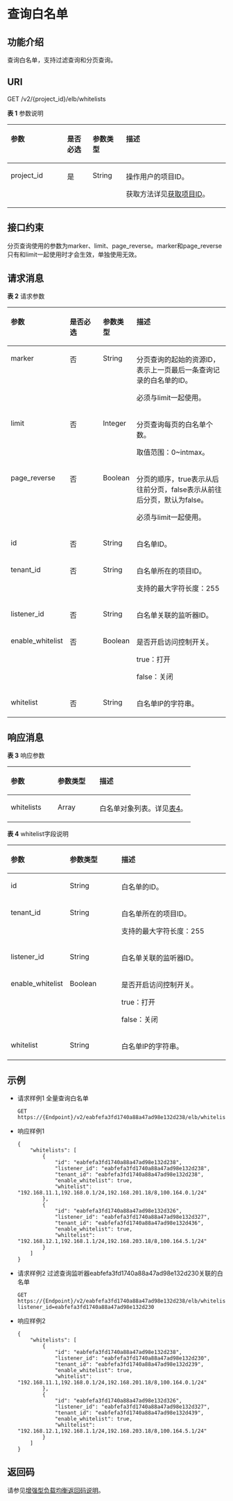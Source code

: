 # 查询白名单<a name="zh-cn_topic_0096561576"></a>

## 功能介绍<a name="zh-cn_topic_0082414420_section59002724113111"></a>

查询白名单，支持过滤查询和分页查询。

## URI<a name="zh-cn_topic_0082414420_section21248318113131"></a>

GET /v2/\{project\_id\}/elb/whitelists

**表 1**  参数说明

<a name="zh-cn_topic_0096561532_table8859516183710"></a>
<table><thead align="left"><tr id="zh-cn_topic_0096561532_row1189415166379"><th class="cellrowborder" valign="top" width="25.85%" id="mcps1.2.5.1.1"><p id="zh-cn_topic_0096561532_p148945161379"><a name="zh-cn_topic_0096561532_p148945161379"></a><a name="zh-cn_topic_0096561532_p148945161379"></a>参数</p>
</th>
<th class="cellrowborder" valign="top" width="11.65%" id="mcps1.2.5.1.2"><p id="zh-cn_topic_0096561532_p16894816103712"><a name="zh-cn_topic_0096561532_p16894816103712"></a><a name="zh-cn_topic_0096561532_p16894816103712"></a>是否必选</p>
</th>
<th class="cellrowborder" valign="top" width="15.290000000000001%" id="mcps1.2.5.1.3"><p id="zh-cn_topic_0096561532_p98941716113710"><a name="zh-cn_topic_0096561532_p98941716113710"></a><a name="zh-cn_topic_0096561532_p98941716113710"></a>参数类型</p>
</th>
<th class="cellrowborder" valign="top" width="47.21%" id="mcps1.2.5.1.4"><p id="zh-cn_topic_0096561532_p16894816113718"><a name="zh-cn_topic_0096561532_p16894816113718"></a><a name="zh-cn_topic_0096561532_p16894816113718"></a>描述</p>
</th>
</tr>
</thead>
<tbody><tr id="row1184910597469"><td class="cellrowborder" valign="top" width="25.85%" headers="mcps1.2.5.1.1 "><p id="p1989215461765"><a name="p1989215461765"></a><a name="p1989215461765"></a>project_id</p>
</td>
<td class="cellrowborder" valign="top" width="11.65%" headers="mcps1.2.5.1.2 "><p id="zh-cn_topic_0020100158_p557643211309"><a name="zh-cn_topic_0020100158_p557643211309"></a><a name="zh-cn_topic_0020100158_p557643211309"></a>是</p>
</td>
<td class="cellrowborder" valign="top" width="15.290000000000001%" headers="mcps1.2.5.1.3 "><p id="zh-cn_topic_0020100158_p6162677511304"><a name="zh-cn_topic_0020100158_p6162677511304"></a><a name="zh-cn_topic_0020100158_p6162677511304"></a>String</p>
</td>
<td class="cellrowborder" valign="top" width="47.21%" headers="mcps1.2.5.1.4 "><p id="p990674613615"><a name="p990674613615"></a><a name="p990674613615"></a>操作用户的项目ID。</p>
<p id="p8222164914610"><a name="p8222164914610"></a><a name="p8222164914610"></a>获取方法详见<a href="获取项目ID.md">获取项目ID</a>。</p>
</td>
</tr>
</tbody>
</table>

## 接口约束<a name="section1962022614515"></a>

分页查询使用的参数为marker、limit、page\_reverse。marker和page\_reverse只有和limit一起使用时才会生效，单独使用无效。

## 请求消息<a name="zh-cn_topic_0082414420_section11730772113511"></a>

**表 2**  请求参数

<a name="zh-cn_topic_0143878052_table57586824"></a>
<table><thead align="left"><tr id="zh-cn_topic_0143878052_row30755174"><th class="cellrowborder" valign="top" width="24.717528247175284%" id="mcps1.2.5.1.1"><p id="zh-cn_topic_0143878052_p8141195"><a name="zh-cn_topic_0143878052_p8141195"></a><a name="zh-cn_topic_0143878052_p8141195"></a>参数</p>
</th>
<th class="cellrowborder" valign="top" width="16.478352164783523%" id="mcps1.2.5.1.2"><p id="zh-cn_topic_0143878052_p62838551"><a name="zh-cn_topic_0143878052_p62838551"></a><a name="zh-cn_topic_0143878052_p62838551"></a>是否必选</p>
</th>
<th class="cellrowborder" valign="top" width="13.108689131086889%" id="mcps1.2.5.1.3"><p id="zh-cn_topic_0143878052_p55457081"><a name="zh-cn_topic_0143878052_p55457081"></a><a name="zh-cn_topic_0143878052_p55457081"></a>参数类型</p>
</th>
<th class="cellrowborder" valign="top" width="45.695430456954305%" id="mcps1.2.5.1.4"><p id="zh-cn_topic_0143878052_p2035876173816"><a name="zh-cn_topic_0143878052_p2035876173816"></a><a name="zh-cn_topic_0143878052_p2035876173816"></a>描述</p>
</th>
</tr>
</thead>
<tbody><tr id="zh-cn_topic_0143878052_row33982084"><td class="cellrowborder" valign="top" width="24.717528247175284%" headers="mcps1.2.5.1.1 "><p id="zh-cn_topic_0143878052_p1085411"><a name="zh-cn_topic_0143878052_p1085411"></a><a name="zh-cn_topic_0143878052_p1085411"></a>marker</p>
</td>
<td class="cellrowborder" valign="top" width="16.478352164783523%" headers="mcps1.2.5.1.2 "><p id="zh-cn_topic_0143878052_p7847228"><a name="zh-cn_topic_0143878052_p7847228"></a><a name="zh-cn_topic_0143878052_p7847228"></a>否</p>
</td>
<td class="cellrowborder" valign="top" width="13.108689131086889%" headers="mcps1.2.5.1.3 "><p id="zh-cn_topic_0143878052_p127181511386"><a name="zh-cn_topic_0143878052_p127181511386"></a><a name="zh-cn_topic_0143878052_p127181511386"></a>String</p>
</td>
<td class="cellrowborder" valign="top" width="45.695430456954305%" headers="mcps1.2.5.1.4 "><p id="zh-cn_topic_0143878052_p4235152211344"><a name="zh-cn_topic_0143878052_p4235152211344"></a><a name="zh-cn_topic_0143878052_p4235152211344"></a>分页查询的起始的资源ID，表示上一页最后一条查询记录的白名单的ID。</p>
<p id="zh-cn_topic_0143878052_p06221826143418"><a name="zh-cn_topic_0143878052_p06221826143418"></a><a name="zh-cn_topic_0143878052_p06221826143418"></a>必须与limit一起使用。</p>
</td>
</tr>
<tr id="zh-cn_topic_0143878052_row51375689"><td class="cellrowborder" valign="top" width="24.717528247175284%" headers="mcps1.2.5.1.1 "><p id="zh-cn_topic_0143878052_p681306"><a name="zh-cn_topic_0143878052_p681306"></a><a name="zh-cn_topic_0143878052_p681306"></a>limit</p>
</td>
<td class="cellrowborder" valign="top" width="16.478352164783523%" headers="mcps1.2.5.1.2 "><p id="zh-cn_topic_0143878052_p40870010"><a name="zh-cn_topic_0143878052_p40870010"></a><a name="zh-cn_topic_0143878052_p40870010"></a>否</p>
</td>
<td class="cellrowborder" valign="top" width="13.108689131086889%" headers="mcps1.2.5.1.3 "><p id="zh-cn_topic_0143878052_p55185864"><a name="zh-cn_topic_0143878052_p55185864"></a><a name="zh-cn_topic_0143878052_p55185864"></a>Integer</p>
</td>
<td class="cellrowborder" valign="top" width="45.695430456954305%" headers="mcps1.2.5.1.4 "><p id="zh-cn_topic_0143878052_p163282306342"><a name="zh-cn_topic_0143878052_p163282306342"></a><a name="zh-cn_topic_0143878052_p163282306342"></a>分页查询每页的白名单个数。</p>
<p id="zh-cn_topic_0143878052_p8300236113416"><a name="zh-cn_topic_0143878052_p8300236113416"></a><a name="zh-cn_topic_0143878052_p8300236113416"></a>取值范围：0~intmax。</p>
</td>
</tr>
<tr id="zh-cn_topic_0143878052_row48229068"><td class="cellrowborder" valign="top" width="24.717528247175284%" headers="mcps1.2.5.1.1 "><p id="zh-cn_topic_0143878052_p14240444"><a name="zh-cn_topic_0143878052_p14240444"></a><a name="zh-cn_topic_0143878052_p14240444"></a>page_reverse</p>
</td>
<td class="cellrowborder" valign="top" width="16.478352164783523%" headers="mcps1.2.5.1.2 "><p id="zh-cn_topic_0143878052_p16016049"><a name="zh-cn_topic_0143878052_p16016049"></a><a name="zh-cn_topic_0143878052_p16016049"></a>否</p>
</td>
<td class="cellrowborder" valign="top" width="13.108689131086889%" headers="mcps1.2.5.1.3 "><p id="zh-cn_topic_0143878052_p12625296"><a name="zh-cn_topic_0143878052_p12625296"></a><a name="zh-cn_topic_0143878052_p12625296"></a>Boolean</p>
</td>
<td class="cellrowborder" valign="top" width="45.695430456954305%" headers="mcps1.2.5.1.4 "><p id="zh-cn_topic_0143878052_p15227113913341"><a name="zh-cn_topic_0143878052_p15227113913341"></a><a name="zh-cn_topic_0143878052_p15227113913341"></a>分页的顺序，true表示从后往前分页，false表示从前往后分页，默认为false。</p>
<p id="zh-cn_topic_0143878052_p5244104243413"><a name="zh-cn_topic_0143878052_p5244104243413"></a><a name="zh-cn_topic_0143878052_p5244104243413"></a>必须与limit一起使用。</p>
</td>
</tr>
<tr id="zh-cn_topic_0143878052_row33569718"><td class="cellrowborder" valign="top" width="24.717528247175284%" headers="mcps1.2.5.1.1 "><p id="zh-cn_topic_0143878052_p34792670"><a name="zh-cn_topic_0143878052_p34792670"></a><a name="zh-cn_topic_0143878052_p34792670"></a>id</p>
</td>
<td class="cellrowborder" valign="top" width="16.478352164783523%" headers="mcps1.2.5.1.2 "><p id="zh-cn_topic_0143878052_p37463366"><a name="zh-cn_topic_0143878052_p37463366"></a><a name="zh-cn_topic_0143878052_p37463366"></a>否</p>
</td>
<td class="cellrowborder" valign="top" width="13.108689131086889%" headers="mcps1.2.5.1.3 "><p id="zh-cn_topic_0143878052_p15526337193815"><a name="zh-cn_topic_0143878052_p15526337193815"></a><a name="zh-cn_topic_0143878052_p15526337193815"></a>String</p>
</td>
<td class="cellrowborder" valign="top" width="45.695430456954305%" headers="mcps1.2.5.1.4 "><p id="zh-cn_topic_0143878052_p14633815"><a name="zh-cn_topic_0143878052_p14633815"></a><a name="zh-cn_topic_0143878052_p14633815"></a>白名单ID。</p>
</td>
</tr>
<tr id="zh-cn_topic_0143878052_row64595475"><td class="cellrowborder" valign="top" width="24.717528247175284%" headers="mcps1.2.5.1.1 "><p id="zh-cn_topic_0143878052_p64851000"><a name="zh-cn_topic_0143878052_p64851000"></a><a name="zh-cn_topic_0143878052_p64851000"></a>tenant_id</p>
</td>
<td class="cellrowborder" valign="top" width="16.478352164783523%" headers="mcps1.2.5.1.2 "><p id="zh-cn_topic_0143878052_p17215303"><a name="zh-cn_topic_0143878052_p17215303"></a><a name="zh-cn_topic_0143878052_p17215303"></a>否</p>
</td>
<td class="cellrowborder" valign="top" width="13.108689131086889%" headers="mcps1.2.5.1.3 "><p id="zh-cn_topic_0143878052_p18439633"><a name="zh-cn_topic_0143878052_p18439633"></a><a name="zh-cn_topic_0143878052_p18439633"></a>String</p>
</td>
<td class="cellrowborder" valign="top" width="45.695430456954305%" headers="mcps1.2.5.1.4 "><p id="zh-cn_topic_0143878052_p40275672"><a name="zh-cn_topic_0143878052_p40275672"></a><a name="zh-cn_topic_0143878052_p40275672"></a>白名单所在的项目ID。</p>
<p id="zh-cn_topic_0143878052_p1264211013318"><a name="zh-cn_topic_0143878052_p1264211013318"></a><a name="zh-cn_topic_0143878052_p1264211013318"></a>支持的最大字符长度：255</p>
</td>
</tr>
<tr id="zh-cn_topic_0143878052_row598411"><td class="cellrowborder" valign="top" width="24.717528247175284%" headers="mcps1.2.5.1.1 "><p id="zh-cn_topic_0143878052_p48471335"><a name="zh-cn_topic_0143878052_p48471335"></a><a name="zh-cn_topic_0143878052_p48471335"></a>listener_id</p>
</td>
<td class="cellrowborder" valign="top" width="16.478352164783523%" headers="mcps1.2.5.1.2 "><p id="zh-cn_topic_0143878052_p58634288"><a name="zh-cn_topic_0143878052_p58634288"></a><a name="zh-cn_topic_0143878052_p58634288"></a>否</p>
</td>
<td class="cellrowborder" valign="top" width="13.108689131086889%" headers="mcps1.2.5.1.3 "><p id="zh-cn_topic_0143878052_p6640940193810"><a name="zh-cn_topic_0143878052_p6640940193810"></a><a name="zh-cn_topic_0143878052_p6640940193810"></a>String</p>
</td>
<td class="cellrowborder" valign="top" width="45.695430456954305%" headers="mcps1.2.5.1.4 "><p id="zh-cn_topic_0143878052_p24747384"><a name="zh-cn_topic_0143878052_p24747384"></a><a name="zh-cn_topic_0143878052_p24747384"></a>白名单关联的监听器ID。</p>
</td>
</tr>
<tr id="zh-cn_topic_0143878052_row63159007"><td class="cellrowborder" valign="top" width="24.717528247175284%" headers="mcps1.2.5.1.1 "><p id="zh-cn_topic_0143878052_p15605948"><a name="zh-cn_topic_0143878052_p15605948"></a><a name="zh-cn_topic_0143878052_p15605948"></a>enable_whitelist</p>
</td>
<td class="cellrowborder" valign="top" width="16.478352164783523%" headers="mcps1.2.5.1.2 "><p id="zh-cn_topic_0143878052_p49611956"><a name="zh-cn_topic_0143878052_p49611956"></a><a name="zh-cn_topic_0143878052_p49611956"></a>否</p>
</td>
<td class="cellrowborder" valign="top" width="13.108689131086889%" headers="mcps1.2.5.1.3 "><p id="zh-cn_topic_0143878052_p56122294"><a name="zh-cn_topic_0143878052_p56122294"></a><a name="zh-cn_topic_0143878052_p56122294"></a>Boolean</p>
</td>
<td class="cellrowborder" valign="top" width="45.695430456954305%" headers="mcps1.2.5.1.4 "><p id="zh-cn_topic_0143878052_p31687177"><a name="zh-cn_topic_0143878052_p31687177"></a><a name="zh-cn_topic_0143878052_p31687177"></a>是否开启访问控制开关。</p>
<p id="zh-cn_topic_0143878052_p07333135114"><a name="zh-cn_topic_0143878052_p07333135114"></a><a name="zh-cn_topic_0143878052_p07333135114"></a>true：打开</p>
<p id="zh-cn_topic_0143878052_p57393175115"><a name="zh-cn_topic_0143878052_p57393175115"></a><a name="zh-cn_topic_0143878052_p57393175115"></a>false：关闭</p>
</td>
</tr>
<tr id="zh-cn_topic_0143878052_row62547480"><td class="cellrowborder" valign="top" width="24.717528247175284%" headers="mcps1.2.5.1.1 "><p id="zh-cn_topic_0143878052_p33181137"><a name="zh-cn_topic_0143878052_p33181137"></a><a name="zh-cn_topic_0143878052_p33181137"></a>whitelist</p>
</td>
<td class="cellrowborder" valign="top" width="16.478352164783523%" headers="mcps1.2.5.1.2 "><p id="zh-cn_topic_0143878052_p285771"><a name="zh-cn_topic_0143878052_p285771"></a><a name="zh-cn_topic_0143878052_p285771"></a>否</p>
</td>
<td class="cellrowborder" valign="top" width="13.108689131086889%" headers="mcps1.2.5.1.3 "><p id="zh-cn_topic_0143878052_p3317546"><a name="zh-cn_topic_0143878052_p3317546"></a><a name="zh-cn_topic_0143878052_p3317546"></a>String</p>
</td>
<td class="cellrowborder" valign="top" width="45.695430456954305%" headers="mcps1.2.5.1.4 "><p id="zh-cn_topic_0143878052_p61076600"><a name="zh-cn_topic_0143878052_p61076600"></a><a name="zh-cn_topic_0143878052_p61076600"></a>白名单IP的字符串。</p>
</td>
</tr>
</tbody>
</table>

## 响应消息<a name="zh-cn_topic_0082414420_section57515203113539"></a>

**表 3**  响应参数

<a name="zh-cn_topic_0143878052_table51071350"></a>
<table><thead align="left"><tr id="zh-cn_topic_0143878052_row44858696"><th class="cellrowborder" valign="top" width="25.569999999999997%" id="mcps1.2.4.1.1"><p id="zh-cn_topic_0143878052_p9675774"><a name="zh-cn_topic_0143878052_p9675774"></a><a name="zh-cn_topic_0143878052_p9675774"></a>参数</p>
</th>
<th class="cellrowborder" valign="top" width="22.830000000000002%" id="mcps1.2.4.1.2"><p id="zh-cn_topic_0143878052_p45540236"><a name="zh-cn_topic_0143878052_p45540236"></a><a name="zh-cn_topic_0143878052_p45540236"></a>参数类型</p>
</th>
<th class="cellrowborder" valign="top" width="51.6%" id="mcps1.2.4.1.3"><p id="zh-cn_topic_0143878052_p64880539"><a name="zh-cn_topic_0143878052_p64880539"></a><a name="zh-cn_topic_0143878052_p64880539"></a>描述</p>
</th>
</tr>
</thead>
<tbody><tr id="zh-cn_topic_0143878052_row20832339"><td class="cellrowborder" valign="top" width="25.569999999999997%" headers="mcps1.2.4.1.1 "><p id="zh-cn_topic_0143878052_p9697883"><a name="zh-cn_topic_0143878052_p9697883"></a><a name="zh-cn_topic_0143878052_p9697883"></a>whitelists</p>
</td>
<td class="cellrowborder" valign="top" width="22.830000000000002%" headers="mcps1.2.4.1.2 "><p id="zh-cn_topic_0143878052_p47331035"><a name="zh-cn_topic_0143878052_p47331035"></a><a name="zh-cn_topic_0143878052_p47331035"></a>Array</p>
</td>
<td class="cellrowborder" valign="top" width="51.6%" headers="mcps1.2.4.1.3 "><p id="zh-cn_topic_0143878052_p8608636"><a name="zh-cn_topic_0143878052_p8608636"></a><a name="zh-cn_topic_0143878052_p8608636"></a>白名单对象列表。详见<a href="#zh-cn_topic_0143878052_table10368864">表4</a>。</p>
</td>
</tr>
</tbody>
</table>

**表 4**  whitelist字段说明

<a name="zh-cn_topic_0143878052_table10368864"></a>
<table><thead align="left"><tr id="zh-cn_topic_0143878052_row37967333"><th class="cellrowborder" valign="top" width="25.1025102510251%" id="mcps1.2.4.1.1"><p id="zh-cn_topic_0143878052_p55455104"><a name="zh-cn_topic_0143878052_p55455104"></a><a name="zh-cn_topic_0143878052_p55455104"></a>参数</p>
</th>
<th class="cellrowborder" valign="top" width="23.97239723972397%" id="mcps1.2.4.1.2"><p id="zh-cn_topic_0143878052_p62678444"><a name="zh-cn_topic_0143878052_p62678444"></a><a name="zh-cn_topic_0143878052_p62678444"></a>参数类型</p>
</th>
<th class="cellrowborder" valign="top" width="50.92509250925092%" id="mcps1.2.4.1.3"><p id="zh-cn_topic_0143878052_p43789200"><a name="zh-cn_topic_0143878052_p43789200"></a><a name="zh-cn_topic_0143878052_p43789200"></a>描述</p>
</th>
</tr>
</thead>
<tbody><tr id="zh-cn_topic_0143878052_row57264341"><td class="cellrowborder" valign="top" width="25.1025102510251%" headers="mcps1.2.4.1.1 "><p id="zh-cn_topic_0143878052_p7900067"><a name="zh-cn_topic_0143878052_p7900067"></a><a name="zh-cn_topic_0143878052_p7900067"></a>id</p>
</td>
<td class="cellrowborder" valign="top" width="23.97239723972397%" headers="mcps1.2.4.1.2 "><p id="p525313321160"><a name="p525313321160"></a><a name="p525313321160"></a>String</p>
</td>
<td class="cellrowborder" valign="top" width="50.92509250925092%" headers="mcps1.2.4.1.3 "><p id="zh-cn_topic_0143878052_p62933377"><a name="zh-cn_topic_0143878052_p62933377"></a><a name="zh-cn_topic_0143878052_p62933377"></a>白名单的ID。</p>
</td>
</tr>
<tr id="zh-cn_topic_0143878052_row17352883"><td class="cellrowborder" valign="top" width="25.1025102510251%" headers="mcps1.2.4.1.1 "><p id="zh-cn_topic_0143878052_p63406273"><a name="zh-cn_topic_0143878052_p63406273"></a><a name="zh-cn_topic_0143878052_p63406273"></a>tenant_id</p>
</td>
<td class="cellrowborder" valign="top" width="23.97239723972397%" headers="mcps1.2.4.1.2 "><p id="zh-cn_topic_0143878052_p35634492"><a name="zh-cn_topic_0143878052_p35634492"></a><a name="zh-cn_topic_0143878052_p35634492"></a>String</p>
</td>
<td class="cellrowborder" valign="top" width="50.92509250925092%" headers="mcps1.2.4.1.3 "><p id="zh-cn_topic_0143878052_p1927617501235"><a name="zh-cn_topic_0143878052_p1927617501235"></a><a name="zh-cn_topic_0143878052_p1927617501235"></a>白名单所在的项目ID。</p>
<p id="p7842151118311"><a name="p7842151118311"></a><a name="p7842151118311"></a>支持的最大字符长度：255</p>
</td>
</tr>
<tr id="zh-cn_topic_0143878052_row6414438"><td class="cellrowborder" valign="top" width="25.1025102510251%" headers="mcps1.2.4.1.1 "><p id="zh-cn_topic_0143878052_p49807439"><a name="zh-cn_topic_0143878052_p49807439"></a><a name="zh-cn_topic_0143878052_p49807439"></a>listener_id</p>
</td>
<td class="cellrowborder" valign="top" width="23.97239723972397%" headers="mcps1.2.4.1.2 "><p id="p59863801618"><a name="p59863801618"></a><a name="p59863801618"></a>String</p>
</td>
<td class="cellrowborder" valign="top" width="50.92509250925092%" headers="mcps1.2.4.1.3 "><p id="zh-cn_topic_0143878052_p1627615010317"><a name="zh-cn_topic_0143878052_p1627615010317"></a><a name="zh-cn_topic_0143878052_p1627615010317"></a>白名单关联的监听器ID。</p>
</td>
</tr>
<tr id="zh-cn_topic_0143878052_row33501748"><td class="cellrowborder" valign="top" width="25.1025102510251%" headers="mcps1.2.4.1.1 "><p id="zh-cn_topic_0143878052_p29287106"><a name="zh-cn_topic_0143878052_p29287106"></a><a name="zh-cn_topic_0143878052_p29287106"></a>enable_whitelist</p>
</td>
<td class="cellrowborder" valign="top" width="23.97239723972397%" headers="mcps1.2.4.1.2 "><p id="zh-cn_topic_0143878052_p23445396"><a name="zh-cn_topic_0143878052_p23445396"></a><a name="zh-cn_topic_0143878052_p23445396"></a>Boolean</p>
</td>
<td class="cellrowborder" valign="top" width="50.92509250925092%" headers="mcps1.2.4.1.3 "><p id="zh-cn_topic_0143878052_p72761950830"><a name="zh-cn_topic_0143878052_p72761950830"></a><a name="zh-cn_topic_0143878052_p72761950830"></a>是否开启访问控制开关。</p>
<p id="zh-cn_topic_0143878052_p202761501737"><a name="zh-cn_topic_0143878052_p202761501737"></a><a name="zh-cn_topic_0143878052_p202761501737"></a>true：打开</p>
<p id="zh-cn_topic_0143878052_p92762509318"><a name="zh-cn_topic_0143878052_p92762509318"></a><a name="zh-cn_topic_0143878052_p92762509318"></a>false：关闭</p>
</td>
</tr>
<tr id="zh-cn_topic_0143878052_row46042798"><td class="cellrowborder" valign="top" width="25.1025102510251%" headers="mcps1.2.4.1.1 "><p id="zh-cn_topic_0143878052_p38479195"><a name="zh-cn_topic_0143878052_p38479195"></a><a name="zh-cn_topic_0143878052_p38479195"></a>whitelist</p>
</td>
<td class="cellrowborder" valign="top" width="23.97239723972397%" headers="mcps1.2.4.1.2 "><p id="zh-cn_topic_0143878052_p29807080"><a name="zh-cn_topic_0143878052_p29807080"></a><a name="zh-cn_topic_0143878052_p29807080"></a>String</p>
</td>
<td class="cellrowborder" valign="top" width="50.92509250925092%" headers="mcps1.2.4.1.3 "><p id="zh-cn_topic_0143878052_p1627714507313"><a name="zh-cn_topic_0143878052_p1627714507313"></a><a name="zh-cn_topic_0143878052_p1627714507313"></a>白名单IP的字符串。</p>
</td>
</tr>
</tbody>
</table>

## 示例<a name="section271182894718"></a>

-   请求样例1 全量查询白名单

    ```
    GET https://{Endpoint}/v2/eabfefa3fd1740a88a47ad98e132d238/elb/whitelists
    ```

-   响应样例1

    ```
    { 
        "whitelists": [ 
            { 
                "id": "eabfefa3fd1740a88a47ad98e132d238",  
                "listener_id": "eabfefa3fd1740a88a47ad98e132d238",  
                "tenant_id": "eabfefa3fd1740a88a47ad98e132d238",  
                "enable_whitelist": true,  
                "whitelist": "192.168.11.1,192.168.0.1/24,192.168.201.18/8,100.164.0.1/24" 
            },  
            { 
                "id": "eabfefa3fd1740a88a47ad98e132d326",  
                "listener_id": "eabfefa3fd1740a88a47ad98e132d327",  
                "tenant_id": "eabfefa3fd1740a88a47ad98e132d436",  
                "enable_whitelist": true,  
                "whiltelist": "192.168.12.1,192.168.1.1/24,192.168.203.18/8,100.164.5.1/24" 
            } 
        ] 
    }
    ```

-   请求样例2 过滤查询监听器eabfefa3fd1740a88a47ad98e132d230关联的白名单

    ```
    GET https://{Endpoint}/v2/eabfefa3fd1740a88a47ad98e132d238/elb/whitelists?listener_id=eabfefa3fd1740a88a47ad98e132d230
    ```

-   响应样例2

    ```
    { 
        "whitelists": [ 
            { 
                "id": "eabfefa3fd1740a88a47ad98e132d238",  
                "listener_id": "eabfefa3fd1740a88a47ad98e132d230",  
                "tenant_id": "eabfefa3fd1740a88a47ad98e132d239",  
                "enable_whitelist": true,  
                "whitelist": "192.168.11.1,192.168.0.1/24,192.168.201.18/8,100.164.0.1/24" 
            },  
            { 
                "id": "eabfefa3fd1740a88a47ad98e132d326",  
                "listener_id": "eabfefa3fd1740a88a47ad98e132d327",  
                "tenant_id": "eabfefa3fd1740a88a47ad98e132d439",  
                "enable_whitelist": true,  
                "whiltelist": "192.168.12.1,192.168.1.1/24,192.168.203.18/8,100.164.5.1/24" 
            } 
        ] 
    }
    ```


## 返回码<a name="zh-cn_topic_0049139664_section36936567"></a>

请参见[增强型负载均衡返回码说明](增强型负载均衡返回码说明.md)。

